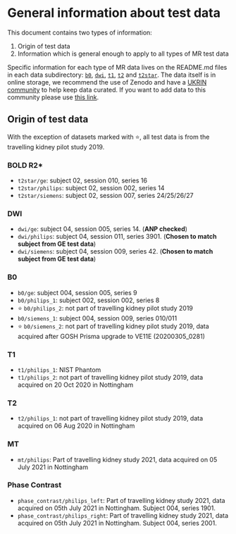 # General information about test data

This document contains two types of information:

1. Origin of test data
2. Information which is general enough to apply to all types of MR test data

Specific information for each type of MR data lives on the README.md files in each data subdirectory: [`b0`](b0/README.md), [`dwi`](dwi/README.md), [`t1`](t1/README.md), [`t2`](t2/README.md) and [`t2star`](t2star/README.md). The data itself is in online storage, we recommend the use of Zenodo and have a [UKRIN community](https://zenodo.org/communities/ukrin/) to help keep data curated. If you want to add data to this community please use [this link](https://zenodo.org/deposit/new?c=ukrin).

## Origin of test data

With the exception of datasets marked with :star:, all test data is from the travelling kidney pilot study 2019.

### BOLD R2*

* `t2star/ge`: subject 02, session 010, series 16
* `t2star/philips`: subject 02, session 002, series 14
* `t2star/siemens`: subject 02, session 007, series 24/25/26/27
### DWI

* `dwi/ge`: subject 04, session 005, series 14. (**ANP checked**)
* `dwi/philips`: subject 04, session 011, series 3901. (**Chosen to match subject from GE test data**)
* `dwi/siemens`: subject 04, session 009, series 42. (**Chosen to match subject from GE test data**)

### B0

* `b0/ge`: subject 004, session 005, series 9
* `b0/philips_1`: subject 002, session 002, series 8
* :star: `b0/philips_2`: not part of travelling kidney pilot study 2019
* `b0/siemens_1`: subject 004, session 009, series 010/011
* :star: `b0/siemens_2`: not part of travelling kidney pilot study 2019, data acquired after GOSH Prisma upgrade to VE11E (20200305_0281)

### T1
* `t1/philips_1`: NIST Phantom
* `t1/philips_2`: not part of travelling kidney pilot study 2019, data acquired on 20 Oct 2020 in Nottingham

### T2
* `t2/philips_1`: not part of travelling kidney pilot study 2019, data acquired on 06 Aug 2020 in Nottingham

### MT
* `mt/philips`: Part of travelling kidney study 2021, data acquired on 05 July 2021 in Nottingham

### Phase Contrast
* `phase_contrast/philips_left`: Part of travelling kidney study 2021, data acquired on 05th July 2021 in Nottingham. Subject 004, series 1901.
* `phase_contrast/philips_right`: Part of travelling kidney study 2021, data acquired on 05th July 2021 in Nottingham. Subject 004, series 2001.